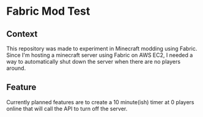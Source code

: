 # Fabric Mod Test

## Context

This repository was made to experiment in Minecraft modding using Fabric. Since I'm hosting a minecraft server using Fabric on AWS EC2, I needed a way to automatically shut down the server when there are no players around.

## Feature

Currently planned features are to create a 10 minute(ish) timer at 0 players online that will call the API to turn off the server.
